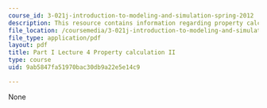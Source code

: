 ```yaml
---
course_id: 3-021j-introduction-to-modeling-and-simulation-spring-2012
description: This resource contains information regarding property calculation II.
file_location: /coursemedia/3-021j-introduction-to-modeling-and-simulation-spring-2012/9ab5847fa51970bac30db9a22e5e14c9_MIT3_021JS12_P1_L4.pdf
file_type: application/pdf
layout: pdf
title: Part I Lecture 4 Property calculation II
type: course
uid: 9ab5847fa51970bac30db9a22e5e14c9

---
```

None